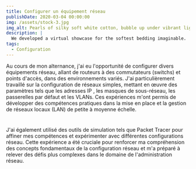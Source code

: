 ```yaml
---
title: Configurer un équipement réseau
publishDate: 2020-03-04 00:00:00
img: /assets/stock-3.jpg
img_alt: Pearls of silky soft white cotton, bubble up under vibrant lighting
description: |
  We developed a virtual showcase for the softest bedding imaginable.
tags:
  - Configuration
---
```


Au cours de mon alternance, j'ai eu l'opportunité de configurer divers équipements réseau, allant de routeurs à des commutateurs (switchs) et points d'accès, dans des environnements variés. J'ai particulièrement travaillé sur la configuration de réseaux simples, mettant en œuvre des paramètres tels que les adresses IP
, les masques de sous-réseau, les passerelles par défaut et les VLANs. Ces expériences m'ont permis de développer des compétences pratiques dans la mise en place et la gestion de réseaux locaux (LAN) de petite à moyenne échelle. 
#
J'ai également utilisé des outils de simulation tels que Packet Tracer pour affiner mes compétences et expérimenter avec différentes configurations réseau. Cette expérience a été cruciale pour renforcer ma compréhension des concepts fondamentaux de la configuration réseau et m'a préparé à relever des défis plus complexes dans le domaine de l'administration réseau.
